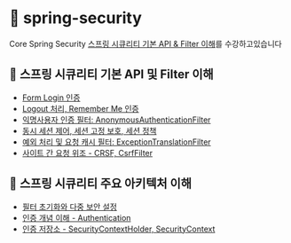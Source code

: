 # 🌱 spring-security
Core Spring Security
[스프링 시큐리티 기본 API & Filter 이해](https://www.inflearn.com/course/%EC%BD%94%EC%96%B4-%EC%8A%A4%ED%94%84%EB%A7%81-%EC%8B%9C%ED%81%90%EB%A6%AC%ED%8B%B0/dashboard)를 수강하고있습니다

## 🧷 스프링 시큐리티 기본 API 및 Filter 이해
- [Form Login 인증](https://github.com/hye0e/spring-security/blob/main/%EC%9D%B8%EC%A6%9DAPI-Login.md)
- [Logout 처리, Remember Me 인증](https://github.com/hye0e/spring-security/blob/main/%EC%9D%B8%EC%A6%9DAPI-Logout%2BRememberMe.md)
- [익명사용자 인증 필터: AnonymousAuthenticationFilter](https://github.com/hye0e/spring-security/blob/main/%EC%9D%B8%EC%A6%9DAPI-AnonymousAuthenticationFilter.md)
- [동시 세션 제어, 세션 고정 보호, 세션 정책](https://github.com/hye0e/spring-security/blob/main/%EC%9D%B8%EC%A6%9DAPI-%EB%8F%99%EC%8B%9C%EC%84%B8%EC%85%98%EC%A0%9C%EC%96%B4%2C%EC%84%B8%EC%85%98%EA%B3%A0%EC%A0%95%EB%B3%B4%ED%98%B8%2C%EC%84%B8%EC%85%98%EC%A0%95%EC%B1%85.md)
- [예외 처리 및 요청 캐시 필터: ExceptionTranslationFilter](https://github.com/hye0e/spring-security/blob/main/%EC%9D%B8%EC%A6%9DAPI-ExceptionTranslationFilter.md)
- [사이트 간 요청 위조 - CRSF, CsrfFilter](https://github.com/hye0e/spring-security/blob/main/FormAPI-CSRF.md)

## 🧷 스프링 시큐리티 주요 아키텍처 이해
- [필터 초기화와 다중 보안 설정](https://github.com/hye0e/spring-security/blob/main/%ED%95%84%ED%84%B0%EC%B4%88%EA%B8%B0%ED%99%94%EC%99%80%20%EB%8B%A4%EC%A4%91%20%EC%84%A4%EC%A0%95%20%ED%81%B4%EB%9E%98%EC%8A%A4.md)
- [인증 개념 이해 - Authentication](https://github.com/hye0e/spring-security/blob/main/%EC%9D%B8%EC%A6%9D%20%EA%B0%9C%EB%85%90%20%EC%9D%B4%ED%95%B4%20-%20Authentication.md)
- [인증 저장소 - SecurityContextHolder, SecurityContext](https://github.com/hye0e/spring-security/blob/main/%EC%A0%95%EB%A6%AC/%EC%9D%B8%EC%A6%9D%20%EC%A0%80%EC%9E%A5%EC%86%8C%20-%20SecurityContextHolder,%20SecurityContext.md)
